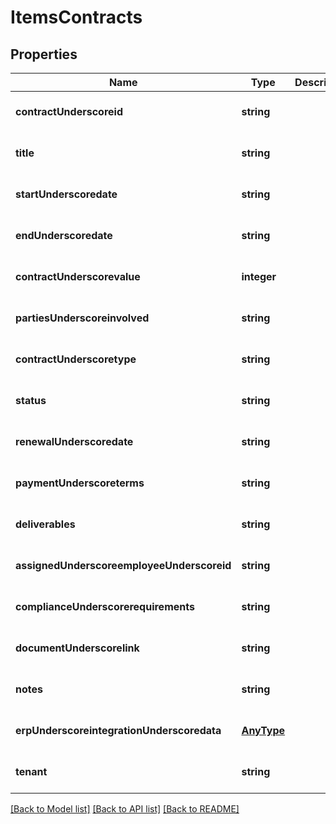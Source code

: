# ItemsContracts

## Properties
Name | Type | Description | Notes
------------ | ------------- | ------------- | -------------
**contractUnderscoreid** | **string** |  | [optional] [default to null]
**title** | **string** |  | [optional] [default to null]
**startUnderscoredate** | **string** |  | [optional] [default to null]
**endUnderscoredate** | **string** |  | [optional] [default to null]
**contractUnderscorevalue** | **integer** |  | [optional] [default to null]
**partiesUnderscoreinvolved** | **string** |  | [optional] [default to null]
**contractUnderscoretype** | **string** |  | [optional] [default to null]
**status** | **string** |  | [optional] [default to null]
**renewalUnderscoredate** | **string** |  | [optional] [default to null]
**paymentUnderscoreterms** | **string** |  | [optional] [default to null]
**deliverables** | **string** |  | [optional] [default to null]
**assignedUnderscoreemployeeUnderscoreid** | **string** |  | [optional] [default to null]
**complianceUnderscorerequirements** | **string** |  | [optional] [default to null]
**documentUnderscorelink** | **string** |  | [optional] [default to null]
**notes** | **string** |  | [optional] [default to null]
**erpUnderscoreintegrationUnderscoredata** | [**AnyType**](.md) |  | [optional] [default to null]
**tenant** | **string** |  | [optional] [default to null]

[[Back to Model list]](../README.md#documentation-for-models) [[Back to API list]](../README.md#documentation-for-api-endpoints) [[Back to README]](../README.md)


